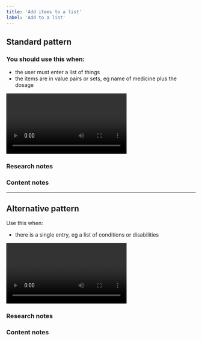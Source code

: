```yaml
---
title: 'Add items to a list'
label: 'Add to a list'
---
```


<h2 id="standard">Standard pattern</h2>

<h3 id="standard-use-when">You should use this when:</h3>

<ul>
  <li>the user must enter a list of things</li>
  <li>the items are in value pairs or sets, eg name of medicine plus the dosage</li>
</ul>

<div class="demo">
	<video width="320" autoplay loop>
	  <source src="/images/content/patterns/add-to-list.mp4" type="video/mp4" />
	  <source src="/images/content/patterns/add-to-list.ogg" type="video/ogg" />
	  Your browser does not support the video tag.
	</video>
</div>

<h3 id="standard-research-notes">Research notes</h3>
<h3 id="standard-content-notes">Content notes</h3>

<hr>

<h2 id="single-entry-alternative">Alternative pattern</h2>

<p>Use this when:</p>

<ul>
	<li>there is a single entry, eg a list of conditions or disabilities</li>
</ul>

<div class="demo">
	<video width="320" autoplay loop>
	  <source src="/images/content/patterns/add-to-list-alt.mp4" type="video/mp4" />
	  <source src="/images/content/patterns/add-to-list-alt.ogg" type="video/ogg" />
	  Your browser does not support the video tag.
	</video>
</div>

<h3 id="alternate-research-notes">Research notes</h3>
<h3 id="alternate-content-notes">Content notes</h3>
